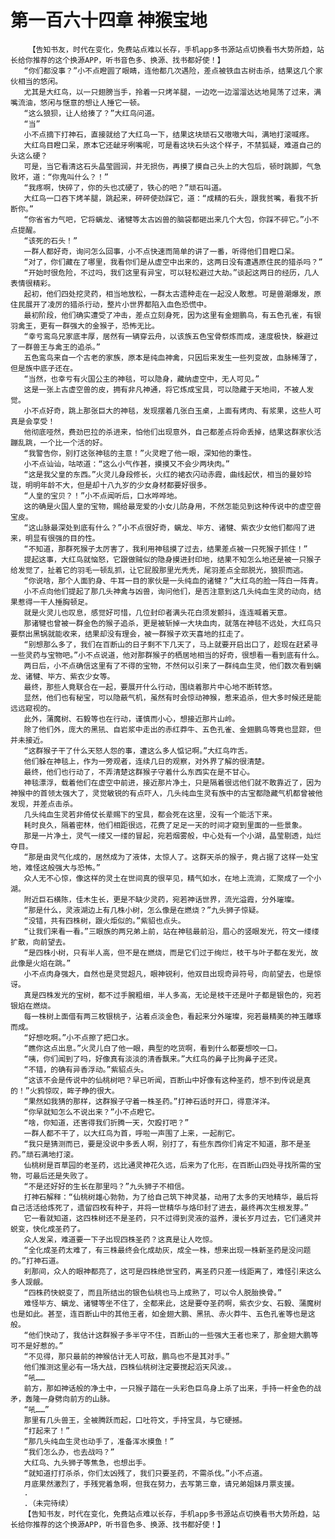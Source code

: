 # 第一百六十四章 神猴宝地
        【告知书友，时代在变化，免费站点难以长存，手机app多书源站点切换看书大势所趋，站长给你推荐的这个换源APP，听书音色多、换源、找书都好使！】
       “你们都没事？”小不点瞪圆了眼睛，连他都几次遇险，差点被铁血古树击杀，结果这几个家伙相当的悠闲。
       尤其是大红鸟，以一只翅膀当手，拎着一只烤羊腿，一边吃一边溜溜达达地晃荡了过来，满嘴流油，悠闲与惬意的想让人捶它一顿。
       “这么狼狈，让人给揍了？”大红鸟问道。
       “当”
       小不点摘下打神石，直接就给了大红鸟一下，结果这块顽石又嗷嗷大叫，满地打滚喊疼。
       大红鸟目瞪口呆，原本它还龇牙咧嘴呢，可是看这块石头这个样子，不禁狐疑，难道自己的头这么硬？
       可是，当它看清这石头晶莹圆润，并无损伤，再摸了摸自己头上的大包后，顿时跳脚，气急败坏，道：“你鬼叫什么？！”
       “我疼啊，快碎了，你的头也忒硬了，铁心的吧？”顽石叫道。
       大红鸟一口吞下烤羊腿，跳起来，砰砰使劲踩它，道：“成精的石头，跟我贫嘴，看我不折断你。”
       “你省省力气吧，它将螭龙、诸犍等太古凶兽的脑袋都砸出来几个大包，你踩不碎它。”小不点提醒。
       “该死的石头！”
       一群人都好奇，询问怎么回事，小不点快速而简单的讲了一番，听得他们目瞪口呆。
       “对了，你们藏在了哪里，我看你们是从虚空中出来的，这两日没有遭遇原住民的猎杀吗？”
       “开始时很危险，不过吗，我们这里有异宝，可以轻松避过大劫。”谈起这两日的经历，几人表情很精彩。
       起初，他们四处挖灵药，相当地放松，一群太古遗种走在一起没人敢惹。可是兽潮爆发，原住民展开了凌厉的猎杀行动，整片小世界都陷入血色恐慌中。
       最初阶段，他们确实遭受了冲击，差点立刻身死，因为这里有金翅鹏鸟，有五色孔雀，有银羽禽王，更有一群强大的金猴子，恐怖无比。
       “幸亏鸾鸟兄家底丰厚，居然有一辆穿云舟，以该族五色宝骨祭炼而成，速度极快，躲避过了一群兽王与禽王的追杀。”
       五色鸾鸟来自一个古老的家族，原本是纯血神禽，只因后来发生一些列变故，血脉稀薄了，但是族中底子还在。
       “当然，也幸亏有火国公主的神毯，可以隐身，藏纳虚空中，无人可见。”
       这是一张上古虚空兽的皮，拥有非凡神通，将它炼成宝具，可以隐藏于天地间，不被人发觉。
       小不点好奇，跳上那张巨大的神毯，发现摆着几张白玉桌，上面有烤肉、有浆果，这些人可真是会享受！
       他彻底哑然，费劲巴拉的杀进来，怕他们出现意外，自己都差点将命丢掉，结果这群家伙活蹦乱跳，一个比一个活的好。
       “我警告你，别打这张神毯的主意！”火灵瞪了他一眼，深知他的秉性。
       小不点讪讪，咕哝道：“这么小气作甚，摸摸又不会少两块肉。”
       “这是我父皇的东西。”火灵儿身段修长，火红的裙衣闪动赤霞，曲线起伏，相当的曼妙玲珑，明明年龄不大，但是却十八九岁的少女身材都要好很多。
       “人皇的宝贝？！”小不点闻听后，口水哗哗地。
       这的确是火国人皇的宝物，赐给最宠爱的小女儿防身用，不然怎能见到这种传说中的虚空兽宝皮。
       “这山脉最深处到底有什么？”小不点很好奇，螭龙、毕方、诸犍、紫衣少女他们都闯了进来，明显有很强的目的性。
       “不知道，那群死猴子太厉害了，我利用神毯摸了过去，结果差点被一只死猴子抓住！”
       提起这事，大红鸟就恼怒，它跟做贼似的隐身摸进封印地，结果不知怎么地还是被一只猴子给发觉了，扯着它的羽毛一顿乱抓，让它屁股那里光秃秃，尾羽差点全部脱光，狼狈而逃。
       “你说啥，那个人面豹身、牛耳一目的家伙是一头纯血的诸犍？”大红鸟的脸一阵白一阵青。
       小不点向他们提起了那几头神禽与凶兽，询问他们，是否注意到这几头纯血生灵的动向，结果惹得一干人捶胸顿足。
       就是火灵儿也叹息，感觉好可惜，几位封印者满头花白须发颤抖，连连喊着天意。
       那诸犍也曾被一群金色的猴子追杀，更是被斩掉一大块血肉，就落在神毯不远处，大红鸟只要祭出黑锅就能收来，结果却没有理会，被一群猴子欢天喜地的扛走了。
       “别想那么多了，我们在百断山的日子剩不下几天了，马上就要开启出口了，趁现在赶紧寻一些灵药与宝物吧。”小不点说道，他对那群猴子的栖居地相当的好奇，很想看一看到底有什么。
       两日后，小不点确信这里有了不得的宝物，不然何以引来了一群纯血生灵，他们数次看到螭龙、诸犍、毕方、紫衣少女等。
       最终，那些人竟联合在一起，要展开什么行动，围绕着那片中心地不断转悠。
       显然，他们也有秘宝，可以隐蔽气机，虽然有时会惊动神猴，惹来追杀，但大多时候还是能远远窥视的。
       此外，蒲魔树、石毅等也在行动，谨慎而小心，想接近那片山岭。
       除了他们外，庞大的黑犼、自岩浆中走出的赤红莽牛、五色孔雀、金翅鹏鸟等竟也显踪，但并未接近。
       “这群猴子干了什么天怒人怨的事，遭这么多人惦记啊。”大红鸟咋舌。
       他们躲在神毯上，作为一旁观者，连续几日的观察，对外界了解的很清楚。
       最终，他们也行动了，不弄清楚这群猴子守着什么东西实在是不甘心。
       神毯漂浮，载着他们在虚空中前进，接近那片净土，只是隔着很远他们就不敢靠近了，因为神猴中的首领太强大了，灵觉敏锐的有点吓人，几头纯血生灵有族中的古宝都隐藏气机都曾被他发现，并差点击杀。
       几头纯血生灵若非倚仗长辈赐下的宝具，都会死在这里，没有一个能活下来。
       耗时良久，隔着密林，他们相距很远，花费了足足一天的时间才窥到里面的一些景象。
       那是一片净土，灵气一缕又一缕的冒起，宛若烟雾般，中心处有一个小湖，晶莹剔透，灿烂夺目。
       “那是由灵气化成的，居然成为了液体，太惊人了。这群天杀的猴子，竟占据了这样一处宝地，难怪这般强大与恐怖。”
       众人无不心惊，像这样的灵土在世间真的很罕见，精气如水，在地上流淌，汇聚成了一个小湖。
       附近巨石横陈，佳木生长，更是不缺少灵药，宛若神话世界，流光溢霞，分外璀璨。
       “那是什么，灵液湖边上有几株小树，怎么像是在燃烧？”九头狮子惊疑。
       “没错，共有四株树，跟火炬似的。”紫貂也点头。
       “让我们来看一看。”三眼族的两兄弟上前，站在神毯最前沿，眉心的竖眼发光，符文一缕缕扩散，向前望去。
       “是四株小树，只有半人高，但不是在燃烧，而是它们过于绚烂，枝干与叶子都在发光，故此像是火焰在跳。”
       小不点肉身强大，自然也是灵觉超凡，眼神锐利，他双目出现奇异符号，向前望去，也是惊讶。
       真是四株发光的宝树，都不过手腕粗细，半人多高，无论是枝干还是叶子都是银色的，宛若银焰在燃烧。
       每一株树上面借有两三枚银桃子，沾着点淡金色，看起来分外璀璨，宛若最精美的神玉雕琢而成。
       “好想吃啊。”小不点擦了把口水。
       “瞧你这点出息。”火灵儿白了他一眼，典型的吃货啊，看到什么都要想咬一口。
       “咦，你们闻到了吗，好像真有淡淡的清香飘来。”大红鸟的鼻子比狗鼻子还灵。
       “不错，的确有异香浮动。”紫貂点头。
       “这该不会是传说中的仙桃树吧？早已听闻，百断山中好像有这种圣药，想不到传说是真的！”火鸦惊叹，眸子睁的很大。
       “果然如我猜的那样，这群猴子守着一株圣药。”打神石适时开口，得意洋洋。
       “你早就知怎么不说出来？”小不点瞪它。
       “啥，你知道，还害得我们折腾一天，欠殴打吧？”
       一群人都不干了，以大红鸟为首，呼啦一声围了上来，一起削它。
       “我只是猜测而已，要是没说中多丢人啊，别打了，有些东西你们肯定不知道，那不是圣药。”顽石满地打滚。
       仙桃树是百草园的老圣药，远比通灵神花久远，后来为了化形，在百断山四处寻找所需的宝物，可最后还是失败了。
       “不是还好好的生长在那里吗？”九头狮子不相信。
       打神石解释：“仙桃树雄心勃勃，为了给自己筑下神灵基，动用了太多的天地精华，最后将自己活活给炼死了，遗留四枚有种子，并将一世精华与烙印封了进去，最终再次生根发芽。”
       它一看就知道，这四株树还不是圣药，只不过得到灵液的滋养，漫长岁月过去，它们通灵并蜕变，快化成圣药了。
       众人发呆，难道要一下子出现四株圣药？这真是让人吃惊。
       “全化成圣药太难了，有三株最终会化成劫灰，成全一株，想来出现一株新圣药是没问题的。”打神石道。
       刹那间，众人的眼神都亮了，这可是四株绝世宝药，离圣药只差一线距离了，难怪引来这么多人觊觎。
       “四株药快蜕变了，而且所结出的银色仙桃也马上成熟了，可以令人脱胎换骨。”
       难怪毕方、螭龙、诸犍等坐不住了，全都来此，这是要夺圣药啊，紫衣少女、石毅、蒲魔树也是如此。甚至，连百断山中的其他王者，如金翅大鹏、黑犼、赤火莽牛、五色孔雀等也是这般。
       “他们快动了，我估计这群猴子多半守不住，百断山的一些强大王者也来了，那金翅大鹏等可不是好惹的。”
       “不见得，那只最前的神猴估计无人可敌，鹏鸟也不是其对手。”
       他们推测这里必有一场大战，四株仙桃树注定要搅起滔天风波。。
       “吼……
       前方，那如神话般的净土中，一只猴子踏在一头彩色巨鸟身上杀了出来，手持一杆金色的战矛，轰隆一身劈向前方的山脉。
       “吼……”
       那里有几头兽王，全被腾跃而起，口吐符文，手持宝具，与它硬撼。
       “打起来了！”
       “那几头纯血生灵也动手了，准备浑水摸鱼！”
       “我们怎么办，也去战吗？”
       大红鸟、九头狮子等焦急，也想出手。
       “就知道打打杀杀，你们太凶残了，我们只要圣药，不需杀伐。”小不点道。
       月底果然激烈了，手残党着急啊，但我在努力，去写第三章，请兄弟姐妹月票支援。
       .
       .（未完待续）
       【告知书友，时代在变化，免费站点难以长存，手机app多书源站点切换看书大势所趋，站长给你推荐的这个换源APP，听书音色多、换源、找书都好使！】